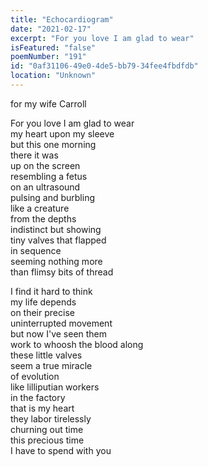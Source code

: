 ```yaml
---
title: "Echocardiogram"
date: "2021-02-17"
excerpt: "For you love I am glad to wear"
isFeatured: "false"
poemNumber: "191"
id: "0af31106-49e0-4de5-bb79-34fee4fbdfdb"
location: "Unknown"
---
```


for my wife Carroll

For you love I am glad to wear  
my heart upon my sleeve  
but this one morning  
there it was  
up on the screen  
resembling a fetus  
on an ultrasound  
pulsing and burbling  
like a creature  
from the depths  
indistinct but showing  
tiny valves that flapped  
in sequence  
seeming nothing more  
than flimsy bits of thread

I find it hard to think  
my life depends  
on their precise  
uninterrupted movement  
but now I've seen them  
work to whoosh the blood along  
these little valves  
seem a true miracle  
of evolution  
like lilliputian workers  
in the factory  
that is my heart  
they labor tirelessly  
churning out time  
this precious time  
I have to spend with you
